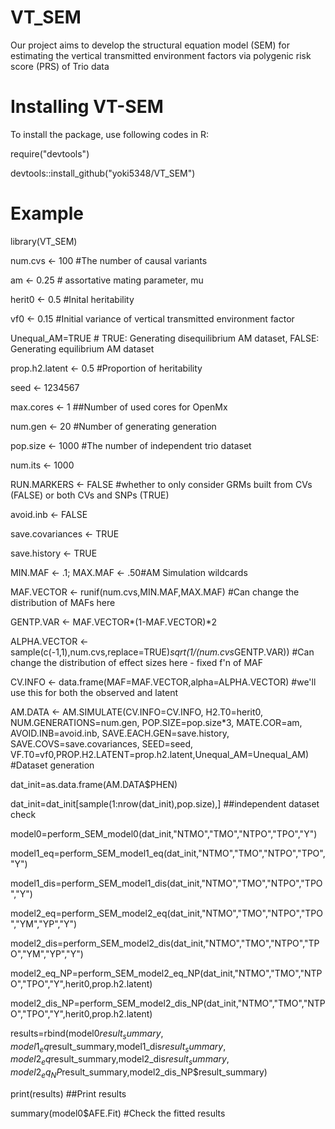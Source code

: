 # VT_SEM
Our project aims to develop the structural equation model (SEM) for estimating the vertical transmitted environment factors via polygenic risk score (PRS) of Trio data

# Installing VT-SEM

To install the package, use following codes in R:

require("devtools") 

devtools::install_github("yoki5348/VT_SEM")

# Example 

library(VT_SEM) 

num.cvs <- 100 #The number of causal variants

am <-  0.25 # assortative mating parameter, mu

herit0 <- 0.5 #Inital heritability

vf0 <- 0.15 #Initial variance of vertical transmitted environment factor

Unequal_AM=TRUE # TRUE: Generating disequilibrium AM dataset, FALSE: Generating equilibrium AM dataset

prop.h2.latent <- 0.5 #Proportion of heritability 

seed <- 1234567

max.cores <- 1 ##Number of used cores for OpenMx

num.gen <- 20 #Number of generating generation

pop.size <- 1000 #The number of independent trio dataset

num.its <- 1000

RUN.MARKERS <- FALSE  #whether to only consider GRMs built from CVs (FALSE) or both CVs and SNPs (TRUE)

avoid.inb <- FALSE

save.covariances <- TRUE

save.history <- TRUE


MIN.MAF <- .1; MAX.MAF <- .50#AM Simulation wildcards

MAF.VECTOR <- runif(num.cvs,MIN.MAF,MAX.MAF)  #Can change the distribution of MAFs here

GENTP.VAR <- MAF.VECTOR*(1-MAF.VECTOR)*2

ALPHA.VECTOR <- sample(c(-1,1),num.cvs,replace=TRUE)*sqrt(1/(num.cvs*GENTP.VAR)) #Can change the distribution of effect sizes here - fixed f'n of MAF

CV.INFO <- data.frame(MAF=MAF.VECTOR,alpha=ALPHA.VECTOR) #we'll use this for both the observed and latent

AM.DATA <- AM.SIMULATE(CV.INFO=CV.INFO, H2.T0=herit0, NUM.GENERATIONS=num.gen, POP.SIZE=pop.size*3, MATE.COR=am, AVOID.INB=avoid.inb, SAVE.EACH.GEN=save.history, SAVE.COVS=save.covariances, SEED=seed, VF.T0=vf0,PROP.H2.LATENT=prop.h2.latent,Unequal_AM=Unequal_AM) #Dataset generation

dat_init=as.data.frame(AM.DATA$PHEN)

dat_init=dat_init[sample(1:nrow(dat_init),pop.size),] ##independent dataset check
  
model0=perform_SEM_model0(dat_init,"NTMO","TMO","NTPO","TPO","Y")
  
model1_eq=perform_SEM_model1_eq(dat_init,"NTMO","TMO","NTPO","TPO","Y")

model1_dis=perform_SEM_model1_dis(dat_init,"NTMO","TMO","NTPO","TPO","Y")

model2_eq=perform_SEM_model2_eq(dat_init,"NTMO","TMO","NTPO","TPO","YM","YP","Y")

model2_dis=perform_SEM_model2_dis(dat_init,"NTMO","TMO","NTPO","TPO","YM","YP","Y")

model2_eq_NP=perform_SEM_model2_eq_NP(dat_init,"NTMO","TMO","NTPO","TPO","Y",herit0,prop.h2.latent)

model2_dis_NP=perform_SEM_model2_dis_NP(dat_init,"NTMO","TMO","NTPO","TPO","Y",herit0,prop.h2.latent)

results=rbind(model0$result_summary,model1_eq$result_summary,model1_dis$result_summary,model2_eq$result_summary,model2_dis$result_summary,
                model2_eq_NP$result_summary,model2_dis_NP$result_summary)

print(results) ##Print results
  
summary(model0$AFE.Fit) #Check the fitted results 
  

